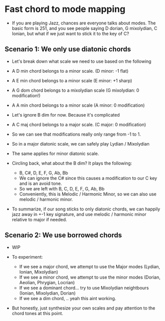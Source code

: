 # Fast chord to mode mapping
- If you are playing Jazz, chances are everyone talks about modes. The basic form is 251, and you see people saying D dorian, G mixolydian, C Ionian, but what if we just want to stick it to the key of C?

## Scenario 1: We only use diatonic chords
- Let's break down what scale we need to use based on the following
- A D min chord belongs to a minor scale. (D minor: -1 flat)
- A E min chord belongs to a minor scale (E minor: +1 sharp)
- A G dom chord belongs to a mixolydian scale (G mixolydian: 0 modification!)
- A A min chord belongs to a minor scale (A minor: 0 modification)
- Let's ignore B dim for now. Because it's complicated
- A C maj chord belongs to a major scale. (C major: 0 modification)

- So we can see that modifications really only range from -1 to 1.
- So in a major diatonic scale, we can safely play Lydian / Mixolydian
- The same applies for minor diatonic scale.

- Circling back, what about the B dim? It plays the following:
    - B, C#, D, E, F, G, Ab, Bb
    - We can ignore the C# since this causes a modification to our C key and is an avoid tone.
    - So we are left with B, C, D, E, F, G, Ab, Bb
    - Conveniently, this is Melodic / Harmonic Minor, so we can also use melodic / harmonic minor.

- To summarize, if our song sticks to only diatonic chords, we can happily jazz away in +-1 key signature, and use melodic / harmonic minor relative to major if needed.

## Scenario 2: We use borrowed chords
- WIP
- To experiment:
    - If we see a major chord, we attempt to use the Major modes (Lydian, Ionian, Mixolydian)
    - If we see a minor chord, we attempt to use the minor modes (Dorian, Aeolian, Phrygian, Locrian)
    - If we see a dominant chord... try to use Mixolydian neightbours (Ionian, Mixolydian, Dorian)
    - If we see a dim chord, .. yeah this aint working.

- But honestly, just synthesize your own scales and pay attention to the chord tones at this point.